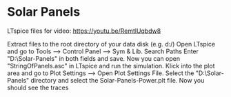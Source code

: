 # Solar Panels
 
LTspice files for video: https://youtu.be/RemtlUqbdw8

Extract files to the root directory of your data disk (e.g. d:/)
Open LTspice and go to Tools --> Control Panel --> Sym & Lib. Search Paths
Enter "D:\Solar-Panels" in both fields and save. Now you can open "StringOfPanels.asc" in LTspice and run the simulation.
Klick into the plot area and go to Plot Settings --> Open Plot Settings File. Select the "D:\Solar-Panels" directory and select the Solar-Panels-Power.plt file. Now you should see the traces
